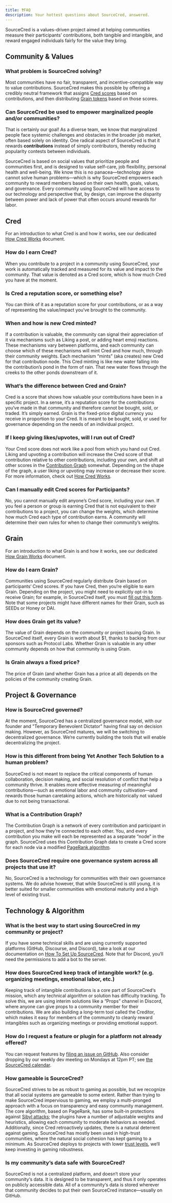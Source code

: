 ```yaml
---
title: ❓FAQ
description: Your hottest questions about SourceCred, answered.
---
```

SourceCred is a values-driven project aimed at helping communities measure their participants’ contributions, both tangible and intangible, and reward engaged individuals fairly for the value they bring.

## Community & Values

### What problem is SourceCred solving?
Most communities have no fair, transparent, and incentive-compatible way to value contributions. SourceCred makes this possible by offering a credibly neutral framework that assigns [Cred scores](https://sourcecred.io/docs/beta/cred) based on contributions, and then distributing [Grain tokens](https://sourcecred.io/docs/beta/grain) based on those scores. 

### Can SourceCred be used to empower marginalized people and/or communities?
That is certainly our goal! As a diverse team, we know that marginalized people face systemic challenges and obstacles in the broader job market, often based solely on identity. One radical aspect of SourceCred is that it rewards **contributions** instead of simply contributors, thereby reducing popularity contests between individuals.

SourceCred is based on social values that prioritize people and communities first, and is designed to value self-care, job flexibility, personal health and well-being. We know this is no panacea—technology alone cannot solve human problems—which is why SourceCred empowers each community to reward members based on their own health, goals, values, and governance. Every community using SourceCred will have access to our technology and perspective that, by design, can improve the disparity between power and lack of power that often occurs around rewards for labor.


## Cred
For an introduction to what Cred is and how it works, see our dedicated [How Cred Works](https://sourcecred.io/docs/beta/cred) document.

### How do I earn Cred?
When you contribute to a project in a community using SourceCred, your work is automatically tracked and measured for its value and impact to the community. That value is denoted as a Cred score, which is how much Cred you have at the moment.

### Is Cred a reputation score, or something else?
You can think of it as a reputation score for your contributions, or as a way of representing the value/impact you‘ve brought to the community.

### When and how is new Cred minted?
If a contribution is valuable, the community can signal their appreciation of it via mechanisms such as Liking a post, or adding heart emoji reactions. These mechanisms vary between platforms, and each community can choose which of these mechanisms will mint Cred and how much, through their community weights. Each mechanism “mints” (aka creates) new Cred for that contribution node. This Cred minting is like new water falling into the contribution’s pond in the form of rain. That new water flows through the creeks to the other ponds downstream of it.

### What‘s the difference between Cred and Grain?
Cred is a score that shows how valuable your contributions have been in a specific project. In a sense, it’s a reputation score for the contributions you‘ve made in that community and therefore cannot be bought, sold, or traded. It’s simply earned. Grain is the fixed-price digital currency you receive in proportion to your Cred. It is meant to be bought, sold, or used for governance depending on the needs of an individual project.

### If I keep giving likes/upvotes, will I run out of Cred?
Your Cred score does not work like a pool from which you hand out Cred. Liking and upvoting a contribution will increase the Cred score of that contribution relative to other contributions, including your own, and shift all other scores in the [Contribution Graph](#what-is-a-contribution-graph) somewhat. Depending on the shape of the graph, a user liking or upvoting may increase or decrease their score. For more information, check out [How Cred Works](https://sourcecred.io/docs/beta/cred).

### Can I manually edit Cred scores for Participants?
No, you cannot manually edit anyone’s Cred score, including your own. If you feel a person or group is earning Cred that is not equivalent to their contributions to a project, you can change the weights, which determine how much Cred each type of contribution earns. A community will determine their own rules for when to change their community’s weights.


## Grain
For an introduction to what Grain is and how it works, see our dedicated [How Grain Works](https://sourcecred.io/docs/beta/grain) document.

### How do I earn Grain?
Communities using SourceCred regularly distribute Grain based on participants‘ Cred scores. If you have Cred, then you‘re eligible to earn Grain. Depending on the project, you might need to explicitly opt-in to receive Grain; for example, in SourceCred itself, you must [fill out this form](https://forms.gle/u7NVaYsnbEVhx6PJ9). Note that some projects might have different names for their Grain, such as SEEDs or Honey or DAI.

### How does Grain get its value?
The value of Grain depends on the community or project issuing Grain. In SourceCred itself, every Grain is worth about \$1, thanks to backing from our sponsors such as Protocol Labs. Whether Grain is valuable in any other community depends on how that community is using Grain.

### Is Grain always a fixed price?
The price of Grain (and whether Grain has a price at all) depends on the policies of the community creating Grain.


## Project & Governance

### How is SourceCred governed?
At the moment, SourceCred has a centralized governance model, with our founder and "Temporary Benevolent Dictator" having final say on decision making. However, as SourceCred matures, we will be switching to decentralized governance. We‘re currently building the tools that will enable decentralizing the project.

### How is this different from being Yet Another Tech Solution to a human problem?
SourceCred is not meant to replace the critical components of human collaboration, decision making, and social resolution of conflict that help a community thrive. It enables more effective measuring of meaningful contributions—such as emotional labor and community cultivation—and rewards those human caretaking actions, which are historically not valued due to not being transactional.

### What is a Contribution Graph?
The Contribution Graph is a network of every contribution and participant in a project, and how they’re connected to each other. You, and every contribution you make will each be represented as a separate “node” in the graph. SourceCred uses this Contribution Graph data to create a Cred score for each node via a modified [PageRank algorithm](http://ilpubs.stanford.edu:8090/422/1/1999-66.pdf).

### Does SourceCred require one governance system across all projects that use it?
No, SourceCred is a technology for communities with their own governance systems. We do advise however, that while SourceCred is still young, it is better suited for smaller communities with emotional maturity and a high level of existing trust.


## Technology & Algorithm

### What is the best way to start using SourceCred in my community or project?
If you have some technical skills and are using currently supported platforms (GitHub, Discourse, and Discord), take a look at our documentation on [How To Set Up SourceCred](https://sourcecred.io/docs/beta/setup-guide). Note that for Discord, you‘ll need the permissions to add a bot to the server.

### How does SourceCred keep track of intangible work? (e.g. organizing meetings, emotional labor, etc.)
Keeping track of intangible contributions is a core part of SourceCred‘s mission, which any technical algorithm or solution has difficulty tracking. To solve this, we are using interim solutions like a “Props” channel in Discord, where anyone can give props to a community member for their contributions. We are also building a long-term tool called the Creditor, which makes it easy for members of the community to cleanly reward intangibles such as organizing meetings or providing emotional support.

### How do I request a feature or plugin for a platform not already offered?
You can request features by [filing an issue on GitHub](https://github.com/sourcecred/sourcecred/issues). Also consider dropping by our weekly dev meeting on Mondays at 12pm PT; see [the SourceCred calendar](https://sourcecred.io/calendar).

### How gameable is SourceCred?
SourceCred strives to be as robust to gaming as possible, but we recognize that all social systems are gameable to some extent. Rather than trying to make SourceCred impervious to gaming, we employ a multi-pronged approach with a focus on transparency and easy community management. The core algorithm, based on PageRank, has some built-in protections against [Sibyl attacks](https://en.wikipedia.org/wiki/Sybil_attack); the plugins have a number of adjustable weights and heuristics, allowing each community to moderate behaviors as needed. Additionally, since Cred retroactively updates, there is a natural deterrent against gaming. SourceCred has mostly been used in high-trust communities, where the natural social cohesion has kept gaming to a minimum. As SourceCred deploys to projects with lower [trust levels](https://sourcecred.io/docs/concepts/trust_levels), we‘ll keep investing in gaming robustness.

### Is my community’s data safe with SourceCred?
SourceCred is not a centralized platform, and doesn‘t store your community‘s data. It is designed to be transparent, and thus it only operates on publicly accessible data. All of a community‘s data is stored wherever that community decides to put their own SourceCred instance—usually on GitHub.
